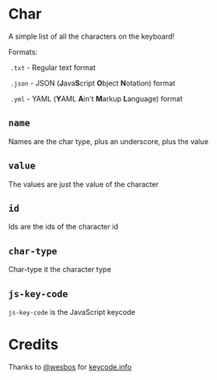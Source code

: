 # Char



A simple list of all the characters on the keyboard!



Formats:

​	`.txt` - Regular text format

​	`.json` - JSON (**J**ava**S**cript **O**bject **N**otation) format

​	`.yml` - YAML (**Y**AML **A**in't **M**arkup **L**anguage) format

## `name`

Names are the char type, plus an underscore, plus the value

## `value`

The values are just the value of the character

## `id`

Ids are the ids of the character id

## `char-type`

Char-type it the character type

## `js-key-code`

`js-key-code` is the JavaScript keycode



# Credits

Thanks to [@wesbos](https://github.com/wesbos) for [keycode.info](https://keycode.info)